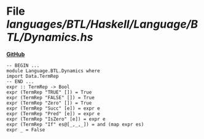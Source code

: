 # File _languages/BTL/Haskell/Language/BTL/Dynamics.hs_
**[GitHub](https://github.com/softlang/yas/blob/master/languages/BTL/Haskell/Language/BTL/Dynamics.hs)**
```
-- BEGIN ...
module Language.BTL.Dynamics where
import Data.TermRep
-- END ...
expr :: TermRep -> Bool
expr (TermRep "TRUE" []) = True
expr (TermRep "FALSE" []) = True
expr (TermRep "Zero" []) = True
expr (TermRep "Succ" [e]) = expr e
expr (TermRep "Pred" [e]) = expr e
expr (TermRep "IsZero" [e]) = expr e
expr (TermRep "If" es@[_,_,_]) = and (map expr es)
expr _ = False
```
